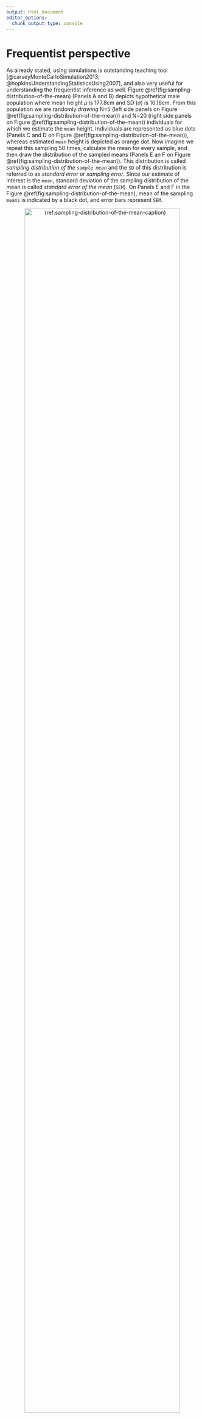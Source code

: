 ```yaml
---
output: html_document
editor_options: 
  chunk_output_type: console
---
```


# Frequentist perspective

As already stated, using simulations is outstanding teaching tool [@carseyMonteCarloSimulation2013; @hopkinsUnderstandingStatisticsUsing2007], and also very useful for understanding the frequentist inference as well. Figure \@ref(fig:sampling-distribution-of-the-mean) (Panels A and B) depicts hypothetical male population where mean height $\mu$ is 177.8cm and SD ($\sigma$) is 10.16cm. From this population we are randomly *drawing* N=5 (left side panels on Figure \@ref(fig:sampling-distribution-of-the-mean)) and N=20 (right side panels on Figure \@ref(fig:sampling-distribution-of-the-mean)) individuals for which we estimate the `mean` height. Individuals are represented as blue dots (Panels C and D on Figure \@ref(fig:sampling-distribution-of-the-mean)), whereas estimated `mean` height is depicted as orange dot. Now imagine we repeat this sampling 50 times, calculate the mean for every sample, and then draw the distribution of the sampled means (Panels E an F on Figure \@ref(fig:sampling-distribution-of-the-mean)). This distribution is called *sampling distribution of the `sample mean`* and the `SD` of this distribution is referred to as *standard error* or *sampling error*. Since our estimate of interest is the `mean`, standard deviation of the sampling distribution of the mean is called *standard error of the mean* (`SEM`). On Panels E and F in the Figure \@ref(fig:sampling-distribution-of-the-mean), mean of the sampling `means` is indicated by a black dot, and error bars represent `SEM`.     

<div class="figure" style="text-align: center">
<img src="generated_figures/sampling-distribution-of-the-mean-1.png" alt="(ref:sampling-distribution-of-the-mean-caption)" width="90%" />
<p class="caption">(\#fig:sampling-distribution-of-the-mean)(ref:sampling-distribution-of-the-mean-caption)</p>
</div>

(ref:sampling-distribution-of-the-mean-caption) **Sampling distribution of the `mean`. A and B. **Distribution of the height in the population. From this population we draw samples. **C and D.** 50 sample are taken with N=5 (panel C) and N=20 (panel D) observations. Each observation is indicated by a blue dot. Calculated `mean`, as a parameter of interest, is indicated by an orange dot. **E and F.** Distribution of collected sample `means` from panels C and D. This distribution of the sample `means` is narrower, indicating higher precision when higher N is used. Black dot indicates the mean of the sample `means`, with error bars indicating `SD` of sample means. Orange line represents hypothetical distribution of the sample `means` when number of samples is infinitely large


As can be seen from the Figure \@ref(fig:sampling-distribution-of-the-mean), the sampling distribution of the `mean` looks like normal distribution. If the number of samples reach very large number or *infinity*, the sampling distribution of the `mean` will eventually be distributed with the `SEM` equal to (Equation \@ref(eq:sem-equation)):

$$
\begin{equation}
  SEM = \frac{\sigma}{\sqrt{N}}
  (\#eq:sem-equation)
\end{equation}
$$

This *theoretical* distribution is overlaid on the acquired sampling distribution from 50 samples in the Figure \@ref(fig:sampling-distribution-of-the-mean) (Panels E and F). Since the true $\sigma$ is not known, sample `SD` is utilized instead, in order to estimate the true `SEM` (Equation \@ref(eq:estimated-sem-equation)):

$$
\begin{equation}
  \hat{SEM} = \frac{SD}{\sqrt{N}}
  (\#eq:estimated-sem-equation)
\end{equation}
$$

The take-home point is that the larger the sample, the smaller the standard error, which is visually seen as narrower sampling distribution (compare N=5 and N=20 sampling distributions on Figure \@ref(fig:sampling-distribution-of-the-mean)). Another conclusion regarding frequentist inference, is that calculated probabilities revolve around sampling distribution of the sample `mean` and other long-frequency sampling distributions. Everything else are details. But as the saying goes, the devil is in the details.

Sampling distributions and equations for standard errors are derived algebraically for most estimators (e.g. `mean`, `SD`, `Cohen's d`), but for some estimators it might be hard to derive them, so other solutions do exist (like *bootstrapping* which will be covered in [Bootstrap] section). For example, sampling distribution of the change score proportions can be very difficult to be derived algebraically [@swintonStatisticalFrameworkInterpret2018]. For some estimators, mean of the long-frequency samples is different than the true population value, thus these estimators are termed *biased estimators*. One example of the biased estimator would be `SD` of the sample where we divide with $N$, instead of $N-1$. Estimators that have the mean of the long-frequency sample estimate equal to the true population parameter are called *unbiased estimators*. 

Although the sampling distribution of the `mean` looks like a normal distribution, it actually belongs to the *Student's t* distribution, which has fatter tails for smaller samples (Figure \@ref(fig:student-distribution)). Besides `mean` and `SD`, Student's t distribution also has *degrees of freedom* (DF) parameters, which is equal to N-1 for the sample `mean`. Normal distribution is equal to Student's t distribution when DF is infinitely large. 

<div class="figure" style="text-align: center">
<img src="generated_figures/student-distribution-1.png" alt="(ref:student-distribution-caption)" width="90%" />
<p class="caption">(\#fig:student-distribution)(ref:student-distribution-caption)</p>
</div>

(ref:student-distribution-caption) **Student's t-distribution**

Since Student's t distribution is fatter on the tails, critical values that cover 90, 95, and 99% of distribution mass are different than the commonly used ones for the normal distribution. Table \@ref(tab:student-critical-values) contains critical values for different DF. For example, 90% of the sampling distribution will be inside the $\bar{x} \pm 1.64 \times SEM$  interval for the normal distribution, but for Student t with DF=5, 90% of the sampling distribution will be inside the $\bar{x} \pm 2.02 \times SEM$ interval.  

(ref:student-critical-values-caption) **Critical values for Student's t distribution with different degrees of freedom**

<table>
<caption>(\#tab:student-critical-values)(ref:student-critical-values-caption)</caption>
 <thead>
  <tr>
   <th style="text-align:left;">  </th>
   <th style="text-align:right;"> 50% </th>
   <th style="text-align:right;"> 90% </th>
   <th style="text-align:right;"> 95% </th>
   <th style="text-align:right;"> 99% </th>
   <th style="text-align:right;"> 99.9% </th>
  </tr>
 </thead>
<tbody>
  <tr>
   <td style="text-align:left;"> DF=5 </td>
   <td style="text-align:right;"> 0.73 </td>
   <td style="text-align:right;"> 2.02 </td>
   <td style="text-align:right;"> 2.57 </td>
   <td style="text-align:right;"> 4.03 </td>
   <td style="text-align:right;"> 6.87 </td>
  </tr>
  <tr>
   <td style="text-align:left;"> DF=10 </td>
   <td style="text-align:right;"> 0.70 </td>
   <td style="text-align:right;"> 1.81 </td>
   <td style="text-align:right;"> 2.23 </td>
   <td style="text-align:right;"> 3.17 </td>
   <td style="text-align:right;"> 4.59 </td>
  </tr>
  <tr>
   <td style="text-align:left;"> DF=20 </td>
   <td style="text-align:right;"> 0.69 </td>
   <td style="text-align:right;"> 1.72 </td>
   <td style="text-align:right;"> 2.09 </td>
   <td style="text-align:right;"> 2.85 </td>
   <td style="text-align:right;"> 3.85 </td>
  </tr>
  <tr>
   <td style="text-align:left;"> DF=30 </td>
   <td style="text-align:right;"> 0.68 </td>
   <td style="text-align:right;"> 1.70 </td>
   <td style="text-align:right;"> 2.04 </td>
   <td style="text-align:right;"> 2.75 </td>
   <td style="text-align:right;"> 3.65 </td>
  </tr>
  <tr>
   <td style="text-align:left;"> DF=50 </td>
   <td style="text-align:right;"> 0.68 </td>
   <td style="text-align:right;"> 1.68 </td>
   <td style="text-align:right;"> 2.01 </td>
   <td style="text-align:right;"> 2.68 </td>
   <td style="text-align:right;"> 3.50 </td>
  </tr>
  <tr>
   <td style="text-align:left;"> (Normal) </td>
   <td style="text-align:right;"> 0.67 </td>
   <td style="text-align:right;"> 1.64 </td>
   <td style="text-align:right;"> 1.96 </td>
   <td style="text-align:right;"> 2.58 </td>
   <td style="text-align:right;"> 3.29 </td>
  </tr>
</tbody>
</table>

## Null-Hypothesis Significance Testing

There are two approaches to statistical inference, be it frequentist or Bayesian: *hypothesis testing* and *estimation* [@cummingNewStatisticsWhy2014; @kruschkeBayesianNewStatistics2018]. I will focus on the former, although latter will be covered as well. For the frequentist inference, mathematics behind both of these are the same and both involve standard errors. 

*Null-hypothesis significance testing* (NHST) is still one of the most dominant approaches to statistical inference, although heavily criticized (for example see [@cummingNewStatisticsWhy2014; @kruschkeBayesianNewStatistics2018]). In Figure \@ref(fig:sampling-distribution-of-the-mean), we have sampled from the known population, but in practice we don't know the true parameter values in the population, nor we are able to collect data from the whole population (unless it is a small one, but there is no need for statistical inference then, since the whole population is represented in our sample). Thus, we need to use sampled data to make inferences about the population. With NHST we want to *test* sample parameter or estimator (i.e. `mean` in this case) against the null-hypothesis ($H_{0}$). Null-hypothesis usually takes the *no effect* value, but it can take any value of interest for the researcher. 

Although this sounds mouthful, a simple example will make it clearer. Imagine that we do know the true population `mean` height, but in one particular region the `mean` height of the sample differs from the known population `mean`. If we assume that this region belongs to the same population, then we want to test to see how likely are we to sample `mean` we have acquired or more extreme. 

Figure \@ref(fig:null-hypothesis) contains known population `mean` height as the null-hypothesis and estimated probabilities of observing sample `mean` of 180, 182.5, and 185cm (or +2.2, +4.7, +7.2cm difference) *or larger* for sample sizes N=5, N=10 and N=20. Panel A on Figure \@ref(fig:null-hypothesis) depicts *one-sided* approach for estimating probability of observing these sample `mean` heights. One-sided approach is used when we are certain about the direction of the effect. *Two-sided* approach, on the other hand, calculates probability for the effect of the unknown direction. In this example that would be sample `mean` height difference of ±2.2, ±4.7, ±7.2cm or larger. Two-sided approach is depicted on the Panel B (Figure \@ref(fig:null-hypothesis)).   


<div class="figure" style="text-align: center">
<img src="generated_figures/null-hypothesis-1.png" alt="(ref:null-hypothesis-caption)" width="90%" />
<p class="caption">(\#fig:null-hypothesis)(ref:null-hypothesis-caption)</p>
</div>

(ref:null-hypothesis-caption) **Null-hypothesis significance testing. **Assuming null-hypothesis (true parameter value, or parameter value in the population, in this case `mean` or $\mu$) is true, probability of observing sample parameter of a given magnitude or larger, is estimated by calculating proportion of sampling distribution that is over sample parameter value. The larger the sample size, the smaller the width of the sampling distribution. **A.** One-sided approach is used when we are certain about the direction of the effect. **B.** Two-sided approach is used when expected direction of the effect is unknown

The calculated probability of observing sample mean or larger, given null-hypothesis, is called *p-value*. In other words, p-value is the probability of observing data (in this case sample `mean`) given the null hypothesis (Equation \@ref(eq:p-value-equation))

$$
\begin{equation}
  p \; value = p(Data | H{0}) 
  (\#eq:p-value-equation)
\end{equation}
$$

It is easy to interpret p-values as "probability of the null hypothesis (given data)" ($p(H{0}|Data)$), but that is erroneous. This is Bayesian interpretation (also called *inverse probability*) which is quite common, even for the experienced researchers. Unfortunately, p-values cannot be interpreted in such way, but rather as a "probability of data given null hypothesis".  

As you can see from the Figure \@ref(fig:null-hypothesis)), for the same difference in sample `mean` height, different sample sizes will produce different p-values. This is because sampling distribution of the `mean` will be narrower (i.e. smaller `SEM`) as the sample size increase. In other words, for the same effect (in this case sample `mean`), p-value will be smaller as the sample size gets bigger. It is thus important to realize that p-values don't tell us anything about the magnitude of the effect (in this case the difference between the sample `mean` and the known population `mean`).

The procedures of acquiring p-values are called *statistical tests*. With the example above, we are using one variation of the *Student t test*, where we are calculating the test value *t* using the following Equation \@ref(eq:t-test). 

$$
\begin{equation}
  \begin{split}
  t &= \frac{\bar{x} -\mu}{SEM} \\
  \\
  t &= \frac{\bar{x} -\mu}{\frac{SD}{\sqrt{N}}}
  \end{split}
  (\#eq:t-test)
\end{equation}
$$

P-value is then estimated by using the calculated t value and appropriate Student's t distribution (see Figure \@ref(fig:student-distribution)) to calculate the surface area over a particular value of t. This is usually done in the statistical program, or by using tables similar to Table \@ref(tab:student-critical-values) .  

Once the p-value is estimated, we need to decide whether to reject the null-hypothesis or not.  In order to do that, we need to define the error we are willing to accept. This error is called *alpha* (Greek $\alpha$) or *Type I* error and refers to making an error of rejecting the null-hypothesis when null-hypothesis is true. Out of sheer convenience, alpha is set to 0.1 (10% error), 0.05 (5% error) or 0.01 (1% error). 

If p-value is smaller than alpha, we will reject the null-hypothesis and state that the effect has *statistical significance*. The statistical significance has bad wording since it does not imply magnitude of the effect, only that the sample data come from a different population assumed by null-hypothesis.

Take the following example. Let's assume we have sample size of N=20 where sample `mean` is equal to 185cm. Using the known population `mean` (177.8cm) and `SD` (10.16cm), we get that $t=3.17$. Using two-sided test and alpha=0.05, can we reject the null-hypothesis? In order to do this we can refer to Table \@ref(tab:student-critical-values) and check that for DF=20 (which is not exact, but it will serve the purpose), 95% of sampling distribution (which leaves 2.5% on each tail which is equal to 5% alpha) will be within ±2.08. Since calculated $t=3.17$ is over ±2.08, we can reject the null-hypothesis with alpha=0.05. Figure \@ref(fig:null-hypothesis) (Panel B) depicts the exact p-value for this example, which is equal to p=0.005. Statistical software can calculate exact p-values, but before these were available, tables and procedure just describes were used instead. 

## Statistical Power

There is other type of error that we can commit: *Type II* error or *beta* (Greek $\beta$). In order to understand Type II error, we need to assume alternate hypothesis or $H{a}$. Type II error refers to the error we make when we reject the alternate-hypothesis when alternate-hypothesis is true. Type I and Type II error are inversely related - the more we are willing to make Type I errors, the less likely we are going to make Type II errors, and *vice versa* (Table \@ref(tab:error-types)). 

Table: (\#tab:error-types) **Type I and Type II errors**

|                  | True $H_{0}$ | True $H_{a}$ |
|------------------|--------------|--------------|
| Rejected $H_{0}$ |    Type I    |              |
| Rejected $H_{a}$ |              |   Type II    |

It is important to keep in mind that with NHST, we never *accept* any hypothesis, we either reject it or not. For example, we never say "null-hypothesis is accepted (p=0.23)", but rather "null-hypothesis is not rejected (p=0.23)". 

Assuming that alternate-hypothesis is true, probability of rejecting the null-hypothesis is equal to $1-\beta$. This is called *statistical power* and depends on the magnitude of the effect we are aiming to detect (or not-to-reject to correct myself). Figure \@ref(fig:statistical-power) depicts multiple examples of one-sided and two-sided statistical power calculations given the known alpha of 0.05 and null-hypothesis for difference in sample mean height of ±2.5, ±5, and ±7.5cm (+2.5, +5, and +7.5cm for one sided test) for N=5, N=10 and N=20. 

<div class="figure" style="text-align: center">
<img src="generated_figures/statistical-power-1.png" alt="(ref:statistical-power-caption)" width="90%" />
<p class="caption">(\#fig:statistical-power)(ref:statistical-power-caption)</p>
</div>

(ref:statistical-power-caption) **Statistical power. ** Statistical power is probability of detecting an effect of particular magnitude or larger. Visually, statistical power is dark blue surface and represents probability of rejecting the null-hypothesis given that the alternative hypothesis is true. **A.** One-sided approach. **B.** Two-sided approach

As can be seen from the Figure \@ref(fig:statistical-power), the higher the magnitude of the effect (in this case difference in height `means`), the more likely we are to detect it (by rejecting null-hypothesis). Statistical power is mostly used when planning the studies to estimate sample size needed to detect effects of magnitude of interest (usually using known or observed effect from previous studies, or even SESOI). For example, question such as "How big of a sample do I need to detect 2.5cm difference with 80% power, alpha 0.05 and expected sample SD of 10cm?" is answered by using statistical power analysis. Statistical power, or sample size for needed statistical power can be easily calculated for simple analysis, but for some more elaborate analyses simulations are needed.  

The frequentist approach to statistical inference is all about maintaining accepted error rates, particularly Type I, for both tests and estimates. This can be particularly difficult when *family-wise error rates* need to be controlled, and these can emerge when multiple NHST are done. Some techniques, called p-harking, can also introduce bias in the error rates by *fishing* for p-values (e.g. collecting samples until significant results are found). These topics are beyond the scope of this paper, but one of the reasons why some researchers prefer [Bayesian perspective]. 

## New Statistics: Confidence Intervals and Estimation

Rather than performing NHST, uncertainty of the estimated parameter can be represented with the *confidence interval* (CI). CIs are usually pretty hard to explain and non-intuitive since they do not carry any distributional information [^distribution_information]. It is thus better to refer to CIs as *compatibility intervals* [@gelmanAreConfidenceIntervals2019], since, let's say 95% confidence interval contains all the hypotheses parameter values that would not be rejected by p<0.05 NHST [@kruschkeBayesianNewStatistics2018]. This implies that, in the long-run (when sampling is repeated infinite number of times), 95% confidence interval will capture true parameter value 95% of the time. 

[^distribution_information]: It is quite common to erroneously interpret CIs as Bayesian *credible intervals* [@kruschkeBayesianNewStatistics2018; @mcelreathStatisticalRethinkingBayesian2015].

Assuming N=20 samples come from the population where the true `mean` height is equal to 177.8cm and `SD` is equal to 10.16cm, calculated 95% CIs around sample parameter estimate (in this case sample `mean`), in the long run, will capture true population parameter 95% of the time. Figure \@ref(fig:confidence-intervals) depicts first 100 samples out of total of 1,000 taken from the population with calculated 95% CIs. CIs that missed the true population parameter value are depicted in red. Table \@ref(tab:confidence-intervals-summary) contain the summary for this simulation. If this simulation is repeated for many more times, CIs will capture true population parameter 95% of the time, or in other words, have Type I error of 5%.  


<div class="figure" style="text-align: center">
<img src="generated_figures/confidence-intervals-1.png" alt="(ref:confidence-intervals-caption)" width="90%" />
<p class="caption">(\#fig:confidence-intervals)(ref:confidence-intervals-caption)</p>
</div>

(ref:confidence-intervals-caption) **$95\%$ confidence intervals for the sample `mean`, estimated for 100 samples (N=20 observations) drawn from population of known parameters (population `mean` is indicated by vertical line). **In the long-run, $95\%$ confidence intervals will span the true population value $95\%$ of the time. Confidence intervals that didn't span the true population parameter value are colored in red

<table>
<caption>(\#tab:confidence-intervals-summary)(ref:confidence-intervals-summary)</caption>
 <thead>
  <tr>
   <th style="text-align:right;"> Sample </th>
   <th style="text-align:right;"> Correct % </th>
   <th style="text-align:right;"> Type I Errors % </th>
  </tr>
 </thead>
<tbody>
  <tr>
   <td style="text-align:right;"> 1000 </td>
   <td style="text-align:right;"> 95.9 </td>
   <td style="text-align:right;"> 4.1 </td>
  </tr>
</tbody>
</table>

(ref:confidence-intervals-summary) **Type I errors in 1000 samples**

Similarly to different alphas, CIs can use different levels of confidence, usually 90%, 95%, 99%. As already mentioned, mathematics behind the confidence intervals is equal to mathematics behind NHST. In order to calculate two-sided CIs for the sample mean, the Equation \@ref(eq:ci-equation) is used:

$$
\begin{equation}
  CI = \bar{x} \pm t_{crit} \times \widehat{SEM} 
  (\#eq:ci-equation)
\end{equation}
$$


$T_{crit}$ can be found in the Table \@ref(tab:student-critical-values), where for 95% two-sided confidence and DF=20, is equal to 2.086. Using the example of observed sample mean of 185cm, known sample `SD` (10.16cm) and N=20 (which is equal to DF=19, but for the sake of example DF=20 will be used), calculated 95% confidence interval is equal to 180.26 to 189.74cm. From the compatibility interpretation standpoint, this CI means that the hypotheses with values ranging from 180.26 to 189.74cm, will not be rejected with alpha=0.05. 

Confidence intervals are great solution for visualizing uncertainties around estimates. Figure \@ref(fig:sample-mean-cis) depicts already used example in Figure \@ref(fig:null-hypothesis) (two-sided and one-sided p-values), but this time 95% CIs around the sample `means` are depicted. Please note that in scenarios where 95% CIs cross the null-hypothesis, NHST will yield p>0.05. This means that null-hypothesis is not rejected and results are not statistically significant. CIs can be thus used to visually inspect and conclude whether or not the null-hypothesis would be rejected or not if NHST is performed. 

<div class="figure" style="text-align: center">
<img src="generated_figures/sample-mean-cis-1.png" alt="(ref:sample-mean-cis-caption)" width="90%" />
<p class="caption">(\#fig:sample-mean-cis)(ref:sample-mean-cis-caption)</p>
</div>

(ref:sample-mean-cis-caption) **$95\%$ Confidence intervals for sample mean.** Null-hypothesis of the population parameter value is indicated by vertical dashed line. If the $95\%$ confidence interval doesn't touch or cross the null-hypothesis parameter value, p-value is less than 0.05 and effect is statistically significant (given alpha of 0.05). **A.** One-sided confidence intervals. **B.** Two-sided confidence intervals

## Minimum Effect Tests

NHST doesn't tell us anything about the magnitudes of the effect. Just because the test is statistically significant (p<0.05), it's doesn't imply practically meaningful effect. Rather than using null-hypothesis of *no effect*, we can perform numerous one-sided NHSTs by using SESOI thresholds to infer practical significance. These are called *minimum effect tests* (METs) and can distinguish between 6 different conclusions: *lower*, *not-higher*, *equivalent*, *not-lower*, *higher*, and *equivocal* effect. Figure \@ref(fig:effect-magnitudes) depicts how SESOI and CIs can be used to distinguish between these 6 magnitude-based conclusions [@barkerInferenceMagnitudesEffects2008; @sainaniMagnitudeBasedInference2019]. 

<div class="figure" style="text-align: center">
<img src="generated_figures/effect-magnitudes-1.png" alt="(ref:effect-magnitudes-caption)" width="90%" />
<p class="caption">(\#fig:effect-magnitudes)(ref:effect-magnitudes-caption)</p>
</div>

(ref:effect-magnitudes-caption) **Inference about magnitudes of effects.** Error bars represent confidence intervals around estimate of interest. Adapted and modified from @barkerInferenceMagnitudesEffects2008; @sainaniMagnitudeBasedInference2019

### Individual vs. Parameter SESOI

So far we have used SESOI to infer practically significant differences or changes at the *individual* level. For example, answering what is the practically meaningful difference in height, SESOI was used to calculate proportions and chances of observing individuals with lower, equivalent and higher magnitudes of effects. 

In prediction tasks, SESOI was used to infer practically meaningful prediction error. This helped answering the question regarding whether the individual predictions are within practically equivalent region.

However, apart from using SESOI to infer individual change, difference, and prediction magnitudes, SESOI can also be used to evaluate statistics or parameters against practically significant anchor. For example, in Equation \@ref(eq:diff-to-SESOI), we have divided `mean` group difference with SESOI to create magnitude-based estimator. But here, we assumed that the same magnitude used at the individual level is of equal practical importance at the group level (i.e. aggregate level using the `mean` estimator). For example, individual change of ±5kg might be practically important at the level of the individual, but not at the level of the group (i.e. parameter), and *vice versa*. Usually, they are assumed to be the same (see also [Ergodicity] section). 

Since sample `mean` difference is the estimator of the parameter in the population we are interested in estimating, we tend to use SESOI to give practical anchors for parameters as well. It could be argued that different terms should be used for the parameter SESOI (particularly for standardized estimators such as `Cohen's d`) *versus* individual SESOI. For example, we can use ROPE term for parameters [@kruschkeBayesianDataAnalysis2018; @kruschkeBayesianNewStatistics2018], and SESOI for individual-level magnitude inferences. For practical purposes they are considered equal, although I believe further discussion about this distinction is warranted, but outside the scope of this book. 

### Two one-sided tests of equivalence

Besides testing again null-hypothesis of no-effect, we can use the two one-sided tests (TOST) procedure to test for *equivalence* and reject the presence of the smallest effect size of interest (SESOI) [@lakensEquivalenceTestingPsychological2018; @lakensEquivalenceTestsPractical2017]. TOST involves using two one-sided NHSTs assuming parameter values at SESOI thresholds (Figure \@ref(fig:tost)). Since the TOST produces two p-values, the larger of the two is reported. A conclusion of statistical equivalence is warranted when the larger of the two p-values is smaller than alpha [@lakensEquivalenceTestsPractical2017]. 

From estimation perspective, statistical equivalence at the level of alpha=0.05 can be inferred if the 90% (90% not 95%; it is not a typo) CI falls completely within SESOI band.

<div class="figure" style="text-align: center">
<img src="generated_figures/tost-1.png" alt="(ref:tost-caption)" width="90%" />
<p class="caption">(\#fig:tost)(ref:tost-caption)</p>
</div>

(ref:tost-caption) **Equivalence test using two one-sided tests (TOST). **Equivalence test involves two NHSTs at SESOI thresholds and calculates two one-sided p-values, out of which a larger one is reported as result. Error bars represent 90% confidence intervals.

### Superiority and Non-Inferiority

Two same NHSTs at SESOI thresholds are utilized to test superiority and non-inferiority of the effects. In other words, we want to conclude whether the effect is higher and/or not-lower than SESOI. To achieve this, two one-sided NHSTs are performed to estimate the probability of observing effect in the positive direction (Figure \@ref(fig:superiority-non-inferiority)). 

<div class="figure" style="text-align: center">
<img src="generated_figures/superiority-non-inferiority-1.png" alt="(ref:superiority-non-inferiority-caption)" width="90%" />
<p class="caption">(\#fig:superiority-non-inferiority)(ref:superiority-non-inferiority-caption)</p>
</div>

(ref:superiority-non-inferiority-caption) **Superiority and Non-Inferiority tests. **Similar to equivalence test using TOST procedure, superiority and non-inferiority tests involve two one-sided NHSTs at SESOI thresholds in the positive direction. Error bars represent 90% confidence intervals.

### Inferiority and Non-Superiority

To test the inferiority and non-superiority of the effects, two one-sided NHSTs are performed to estimate the probability of observing effect in the negative direction (Figure \@ref(fig:inferiority-non-superiority)). 

<div class="figure" style="text-align: center">
<img src="generated_figures/inferiority-non-superiority-1.png" alt="(ref:inferiority-non-superiority-caption)" width="90%" />
<p class="caption">(\#fig:inferiority-non-superiority)(ref:inferiority-non-superiority-caption)</p>
</div>

(ref:inferiority-non-superiority-caption) **Inferiority and Non-Superiority tests. **Similar to equivalence test using TOST procedure, inferiority and non-superiority tests involve two one-sided NHSTs at SESOI thresholds in the negative direction. Error bars represent 90% confidence intervals.

### Inference from METs

The aforementioned METs provide five p-values: for lower (inferiority), not-higher (non-superiority), equivalent (equivalence), not-lower (non-inferiority), and higher (superiority) effect magnitude. These p-values can be used to make magnitude-based inferences about the effects. Figure \@ref(fig:met-results) depicts already used examples to calculate p-values from METs and the final inference on the magnitude of the effect (see Figure \@ref(fig:effect-magnitudes)).

<div class="figure" style="text-align: center">
<img src="generated_figures/met-results-1.png" alt="(ref:met-results-caption)" width="90%" />
<p class="caption">(\#fig:met-results)(ref:met-results-caption)</p>
</div>

(ref:met-results-caption) **Minimum Effect Test results. **Error bars represent 90% confidence intervals.

## Magnitude Based Inference

Batterham and Hopkins [@batterhamMakingMeaningfulInferences2006; @hopkinsProgressiveStatisticsStudies2009] proposed novel approach in making meaningful inference about magnitudes, called *magnitude based inference* (MBI). MBI has been recently criticized [@barkerInferenceMagnitudesEffects2008; @borgBayesianMethodsMight2018; @curran-everettMagnitudebasedInferenceGood2018; @hopkinsVindicationMagnitudeBasedInference2018; @nevillCanWeTrust2018; @sainaniMagnitudeBasedInference2019; @sainaniProblemMagnitudebasedInference2018; @welshMagnitudebasedInferenceStatistical2015] for interpreting CIs as Bayesian credible intervals and for not controlling Type I and Type II errors. 

As explained, CIs doesn't contain any probability distribution information about the true parameter. Although CIs, Bayesian *credible intervals* (with flat or non-informative *prior*), and *bootstrap CIs* tend to converge to the approximately same values for very simple tests (such as t-test for the sample `mean`), interpreting CIs established using frequentist approach as Bayesian credible intervals is not valid approach to statistical inference [@sainaniMagnitudeBasedInference2019]. Figure \@ref(fig:mbi) depicts Bayesian interpretation of the confidence intervals used in MBI. 

Using MBI as a simple descriptive approach to interpret CIs can be rationalized, but making inferences from estimated probabilities is not recommended [@caldwellBasicStatisticalConsiderations2019]. If frequentist approaches are used for magnitude-based statistical inference, METs should be used instead.

<div class="figure" style="text-align: center">
<img src="generated_figures/mbi-1.png" alt="(ref:mbi-caption)" width="90%" />
<p class="caption">(\#fig:mbi)(ref:mbi-caption)</p>
</div>

(ref:mbi-caption) **Magnitude-based inference use inappropriate Bayesian interpretation of the confidence intervals to calculate lower, equivalent, and higher probabilities of the effect. **Vertical dashed lines represent SESOI.  thresholds. Error bars represent 90% confidence intervals.

There are numerous problems with frequentist inference [@kruschkeBayesianNewStatistics2018; @kruschkeBayesianDataAnalysis2018]. The results are not intuitive and are usually erroneously interpreted from the Bayesian perspective. Error rates need to be controlled for and adjusted when multiple comparisons are made, or when different *stopping* techniques are used, sampling distributions are unknown for some estimators and cannot be derived algebraically. Various assumptions such as assumptions of normality, non-colinearity and others, need to be made and tested for, and for more complex models, such as *hierarchical models*, p-values and CIs are only approximated [@kruschkeBayesianDataAnalysis2018; @kruschkeBayesianNewStatistics2018]. It is beyond this short chapter to delve into more details, regarding the frequentist approach to statistical inference, and readers are directed to references provided in this section. 


